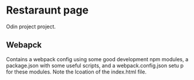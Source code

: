 # Restaraunt page
Odin project project.

## Webapck
Contains a webpack config using some good development npm modules, a package.json with some useful scripts, and a webpack.config.json setu p for these modules. Note the lcoation of the index.html file.  
